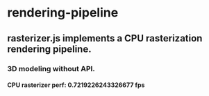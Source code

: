 # rendering-pipeline
## rasterizer.js implements a CPU rasterization rendering pipeline.
### 3D modeling without API.
#### CPU rasterizer perf: 0.7219226243326677 fps
